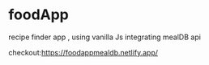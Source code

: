 # foodApp
recipe finder app , using vanilla Js integrating mealDB api

checkout:https://foodappmealdb.netlify.app/

